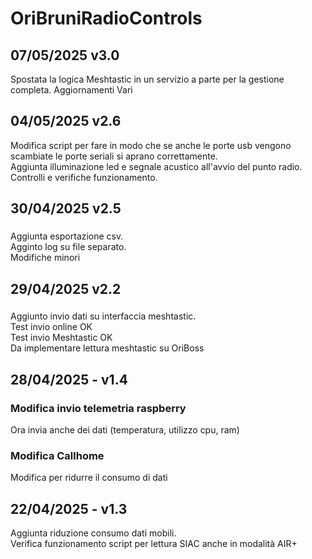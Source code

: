 # OriBruniRadioControls
## 07/05/2025 v3.0
Spostata la logica Meshtastic in un servizio a parte per la gestione completa.
Aggiornamenti Vari

## 04/05/2025 v2.6
Modifica script per fare in modo che se anche le porte usb vengono scambiate le porte seriali si aprano correttamente.  
Aggiunta illuminazione led e segnale acustico all'avvio del punto radio.  
Controlli e verifiche funzionamento.  

## 30/04/2025 v2.5
###
Aggiunta esportazione csv.  
Agginto log su file separato.  
Modifiche minori
## 29/04/2025 v2.2
### 
Aggiunto invio dati su interfaccia meshtastic.  
Test invio online OK  
Test invio Meshtastic OK  
Da implementare lettura meshtastic su OriBoss
### 

## 28/04/2025 - v1.4
### Modifica invio telemetria raspberry 
Ora invia anche dei dati (temperatura, utilizzo cpu, ram)
### Modifica Callhome
Modifica per ridurre il consumo di dati

## 22/04/2025 - v1.3
Aggiunta riduzione consumo dati mobili.  
Verifica funzionamento script per lettura SIAC anche in modalità AIR+